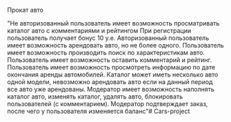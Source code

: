 Прокат авто

"Не авторизованный пользователь имеет возможность просматривать каталог авто с комментариями и рейтингом
При регистрации пользователь получает бонус 10 у.е. 
Авторизованный пользователь имеет возможность арендовать авто, но не более одного.
Пользователь имеет возможность производить поиск по характеристикам авто. 
Пользователь имеет возможность оставить комментарий и рейтинг.
Пользователь имеет возможность просмотреть информацию по дате окончания аренды автомобилей.
Каталог может иметь несколько авто одной модели, невозможно арендовать авто если на данный период  все авто уже арендованы. 
Модератор имеет возможность наполнять каталог авто, изменять каталог, удалять авто, блокировать пользователей (с комментарием).
Модератор подтверждает заказ, после чего у пользователя изменяется баланс"# Cars-project
